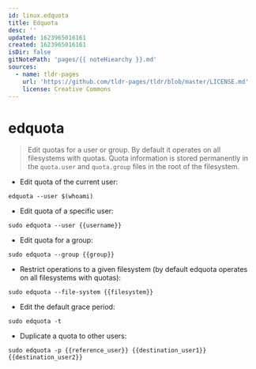 ```yaml
---
id: linux.edquota
title: Edquota
desc: ''
updated: 1623965016161
created: 1623965016161
isDir: false
gitNotePath: 'pages/{{ noteHiearchy }}.md'
sources:
  - name: tldr-pages
    url: 'https://github.com/tldr-pages/tldr/blob/master/LICENSE.md'
    license: Creative Commons
---
```

# edquota

> Edit quotas for a user or group. By default it operates on all filesystems with quotas.
> Quota information is stored permanently in the `quota.user` and `quota.group` files in the root of the filesystem.

- Edit quota of the current user:

`edquota --user $(whoami)`

- Edit quota of a specific user:

`sudo edquota --user {{username}}`

- Edit quota for a group:

`sudo edquota --group {{group}}`

- Restrict operations to a given filesystem (by default edquota operates on all filesystems with quotas):

`sudo edquota --file-system {{filesystem}}`

- Edit the default grace period:

`sudo edquota -t`

- Duplicate a quota to other users:

`sudo edquota -p {{reference_user}} {{destination_user1}} {{destination_user2}}`

